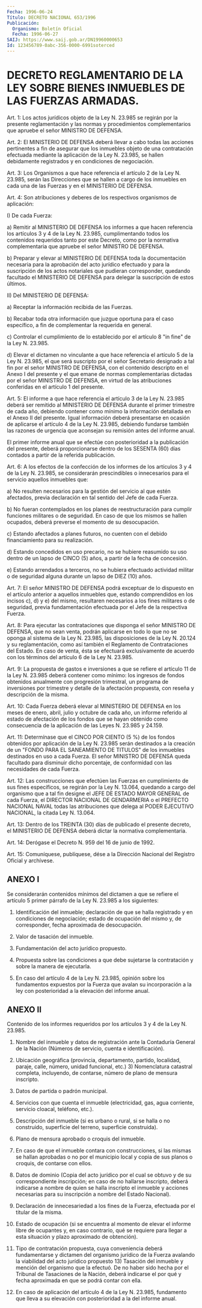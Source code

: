 ```yaml
---
Fecha: 1996-06-24
Título: DECRETO NACIONAL 653/1996
Publicación:
  Organismo: Boletín Oficial
  Fecha: 1996-06-27
SAIJ: https://www.saij.gob.ar/DN19960000653
Id: 123456789-0abc-356-0000-6991soterced
---
```

# DECRETO REGLAMENTARIO DE LA LEY SOBRE BIENES INMUEBLES DE LAS FUERZAS ARMADAS.

<a id="1"></a>
Art. 1: Los actos jurídicos objeto de la Ley N. 23.985 se regirán por la presente reglamentación y las normas y procedimientos complementarios que apruebe el señor MINISTRO DE DEFENSA.

<a id="2"></a>
Art. 2: El MINISTERIO DE DEFENSA deberá llevar a cabo todas las acciones pertinentes a fin de asegurar que los inmuebles objeto de una contratación efectuada mediante la aplicación de la Ley N. 23.985, se hallen debidamente registrados y en condiciones de negociación.

<a id="3"></a>
Art. 3: Los Organismos a que hace referencia el artículo 2 de la Ley N. 23.985, serán las Direcciones que se hallen a cargo de los inmuebles en cada una de las Fuerzas y en el MINISTERIO DE DEFENSA.

<a id="4"></a>
Art. 4: Son atribuciones y deberes de los respectivos organismos de aplicación:

I) De cada Fuerza:

a) Remitir al MINISTERIO DE DEFENSA los informes a que hacen referencia los artículos 3 y 4 de la Ley N. 23.985, cumplimentando todos los contenidos requeridos tanto por este Decreto, como por la normativa complementaria que apruebe el señor MINISTRO DE DEFENSA.

b) Preparar y elevar al MINISTERIO DE DEFENSA toda la documentación necesaria para la aprobación del acto jurídico efectuado y para la suscripción de los actos notariales que pudieran corresponder, quedando facultado el MINISTERIO DE DEFENSA para delegar la suscripción de estos últimos.

II) Del MINISTERIO DE DEFENSA:

a) Receptar la información recibida de las Fuerzas.

b) Recabar toda otra información que juzgue oportuna para el caso específico, a fin de complementar la requerida en general.

c) Controlar el cumplimiento de lo establecido por el artículo 8 "in fine" de la Ley N. 23.985.

d) Elevar el dictamen no vinculante a que hace referencia el artículo 5 de la Ley N. 23.985, el que será suscripto por el señor Secretario designado a tal fin por el señor MINISTRO DE DEFENSA, con el contenido descripto en el Anexo I del presente y el que emane de normas complementarias dictadas por el señor MINISTRO DE DEFENSA, en virtud de las atribuciones conferidas en el artículo 1 del presente.

<a id="5"></a>
Art. 5: El informe a que hace referencia el artículo 3 de la Ley N. 23.985 deberá ser remitido al MINISTERIO DE DEFENSA durante el primer trimestre de cada año, debiendo contener como mínimo la información detallada en el Anexo II del presente. Igual información deberá presentarse en ocasión de aplicarse el artículo 4 de la Ley N. 23.985, debiendo fundarse también las razones de urgencia que aconsejan su remisión antes del informe anual.

El primer informe anual que se efectúe con posterioridad a la publicación del presente, deberá proporcionarse dentro de los SESENTA (60) días contados a partir de la referida publicación.

<a id="6"></a>
Art. 6: A los efectos de la confección de los informes de los artículos 3 y 4 de la Ley N. 23.985, se considerarán prescindibles o innecesarios para el servicio aquellos inmuebles que:

a) No resulten necesarios para la gestión del servicio al que estén afectados, previa declaración en tal sentido del Jefe de cada Fuerza.

b) No fueran contemplados en los planes de reestructuración para cumplir funciones militares o de seguridad. En caso de que los mismos se hallen ocupados, deberá preverse el momento de su desocupación.

c) Estando afectados a planes futuros, no cuenten con el debido financiamiento para su realización.

d) Estando concedidos en uso precario, no se hubiere reasumido su uso dentro de un lapso de CINCO (5) años, a partir de la fecha de concesión.

e) Estando arrendados a terceros, no se hubiera efectuado actividad militar o de seguridad alguna durante un lapso de DIEZ (10) años.

<a id="7"></a>
Art. 7: El señor MINISTRO DE DEFENSA podrá exceptuar de lo dispuesto en el artículo anterior a aquellos inmuebles que, estando comprendidos en los incisos c), d) y e) del mismo, resultaren necesarios a los fines militares o de seguridad, previa fundamentación efectuada por el Jefe de la respectiva Fuerza.

<a id="8"></a>
Art. 8: Para ejecutar las contrataciones que disponga el señor MINISTRO DE DEFENSA, que no sean venta, podrán aplicarse en todo lo que no se oponga al sistema de la Ley N. 23.985, las disposiciones de la Ley N. 20.124 y su reglamentación, como así también el Reglamento de Contrataciones del Estado. En caso de venta, ésta se efectuará exclusivamente de acuerdo con los términos del artículo 6 de la Ley N. 23.985.

<a id="9"></a>
Art. 9: La propuesta de gastos e inversiones a que se refiere el artículo 11 de la Ley N. 23.985 deberá contener como mínimo: los ingresos de fondos obtenidos anualmente con progresión trimestral, un programa de inversiones por trimestre y detalle de la afectación propuesta, con reseña y descripción de la misma.

<a id="10"></a>
Art. 10: Cada Fuerza deberá elevar al MINISTERIO DE DEFENSA en los meses de enero, abril, julio y octubre de cada año, un informe referido al estado de afectación de los fondos que se hayan obtenido como consecuencia de la aplicación de las Leyes N. 23.985 y 24.159.

<a id="11"></a>
Art. 11: Determínase que el CINCO POR CIENTO (5 %) de los fondos obtenidos por aplicación de la Ley N. 23.985 serán destinados a la creación de un "FONDO PARA EL SANEAMIENTO DE TITULOS" de los inmuebles destinados en uso a cada Fuerza. El señor MINISTRO DE DEFENSA queda facultado para disminuir dicho porcentaje, de conformidad con las necesidades de cada Fuerza.

<a id="12"></a>
Art. 12: Las construcciones que efectúen las Fuerzas en cumplimiento de sus fines específicos, se regirán por la Ley N. 13.064, quedando a cargo del organismo que a tal fin designe el JEFE DE ESTADO MAYOR GENERAL de cada Fuerza, el DIRECTOR NACIONAL DE GENDARMERIA o el PREFECTO NACIONAL NAVAL todas las atribuciones que delega al PODER EJECUTIVO NACIONAL, la citada Ley N. 13.064.

<a id="13"></a>
Art. 13: Dentro de los TREINTA (30) días de publicado el presente decreto, el MINISTERIO DE DEFENSA deberá dictar la normativa complementaria.

<a id="14"></a>
Art. 14: Derógase el Decreto N. 959 del 16 de junio de 1992.

<a id="15"></a>
Art. 15: Comuníquese, publíquese, dése a la Dirección Nacional del Registro Oficial y archívese.

## ANEXO I

<a id="1"></a>
Se considerarán contenidos mínimos del dictamen a que se refiere el artículo 5 primer párrafo de la Ley N. 23.985 a los siguientes:

1) Identificación del inmueble; declaración de que se halla registrado y en condiciones de negociación; estado de ocupación del mismo y, de corresponder, fecha aproximada de desocupación.

2) Valor de tasación del inmueble.

3) Fundamentación del acto jurídico propuesto.

4) Propuesta sobre las condiciones a que debe sujetarse la contratación y sobre la manera de ejecutarla.

5) En caso del artículo 4 de la Ley N. 23.985, opinión sobre los fundamentos expuestos por la Fuerza que avalan su incorporación a la ley con posterioridad a la elevación del informe anual.

## ANEXO II

<a id="1"></a>
Contenido de los informes requeridos por los artículos 3 y 4 de la Ley N. 23.985.

1) Nombre del inmueble y datos de registración ante la Contaduría General de la Nación (Números de servicio, cuenta e identificación).

2) Ubicación geográfica (provincia, departamento, partido, localidad, paraje, calle, número, unidad funcional, etc.) 3) Nomenclatura catastral completa, incluyendo, de contarse, número de plano de mensura inscripto.

4) Datos de partida o padrón municipal.

5) Servicios con que cuenta el inmueble (electricidad, gas, agua corriente, servicio cloacal, teléfono, etc.).

6) Descripción del inmueble (si es urbano o rural, si se halla o no construido, superficie del terreno, superficie construida).

7) Plano de mensura aprobado o croquis del inmueble.

8) En caso de que el inmueble contara con construcciones, si las mismas se hallan aprobadas o no por el municipio local y copia de sus planos o croquis, de contarse con ellos.

9) Datos de dominio (Copia del acto jurídico por el cual se obtuvo y de su correspondiente inscripción; en caso de no hallarse inscripto, deberá indicarse a nombre de quien se halla inscripto el inmueble y acciones necesarias para su inscripción a nombre del Estado Nacional).

10) Declaración de innecesariedad a los fines de la Fuerza, efectuada por el titular de la misma.

11) Estado de ocupación (si se encuentra al momento de elevar el informe libre de ocupantes y, en caso contrario, qué se requiere para llegar a esta situación y plazo aproximado de obtención).

12) Tipo de contratación propuesta, cuya conveniencia deberá fundamentarse y dictamen del organismo jurídico de la Fuerza avalando la viabilidad del acto jurídico propuesto 13) Tasación del inmueble y mención del organismo que la efectuó. De no haber sido hecha por el Tribunal de Tasaciones de la Nación, deberá indicarse el por qué y fecha aproximada en que se podrá contar con ella.

14) En caso de aplicación del artículo 4 de la Ley N. 23.985, fundamento que lleva a su elevación con posterioridad a la del informe anual.
